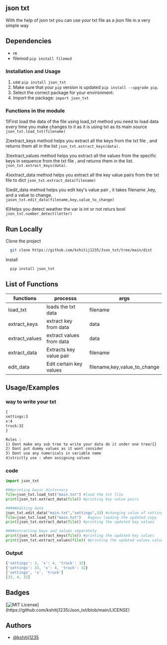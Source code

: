 ## json txt

With the help of json txt you can use your txt file as a json file in a very simple way

## Dependencies 
- re
- filemod `pip install filemod` 

### Installation and Usage

1. use `pip install json_txt`
2. Make sure that your `pip` version is updated `pip install --upgrade pip`. 
3. Select the correct package for your environment:
4. Import the package: ``import json_txt``

### Functions in the module 

1)First load the data of the file using load_txt method you need to load 
data every time you make changes to it as it is using txt as its main source
`json_txt.load_txt(filename)`

2)extract_keys method helps you extract all the keys from the txt file , and returns them all in the list
`json_txt.extract_keys(data).`

3)extract_values method helps you extract all the values from the specific keys in sequence from the txt file , and returns them in the list.
`json_txt.extract_keys(data).`

4)extract_data method helps you extract all the key value pairs from the txt file to dict
`json_txt.extract_data(filename)`

5)edit_data method helps you edit key's value pair , it takes filename ,key, and a value to change.
`jason_txt.edit_data(filename,key,value_to_change)` 

6)Helps you detect weather the var is int or not returs bool
`json_txt.number_detect(letter)`




## Run Locally

Clone the project

```bash
  git clone https://github.com/kshitij1235/Json_txt/tree/main/dist
```

Install

```bash
  pip install json_txt
```

## List of Functions

| functions | processs| args|
| ----------|---------|-----|
|load_txt|loads the txt data|filename|
|extract_keys|extract key from data|data|
|extract_values|extract values from data|data|
|extract_data|Extracts key value pair|filename|
|edit_data|Edit certain key values|filename,key,value_to_change|

## Usage/Examples

### way to write your txt

```txt
{ 
settings:3
x:4
truck:32
}

Rules : 
1) Dont make any sub tree to write your data do it under one tree/{}
2) Dont put dummy values as it wont consider
3) Dont use any numericals in variable name
4)strictly use : when assigning values
```

### code

```python
import json_txt

###printing basic dictornary 
file=json_txt.load_txt("main.txt") #load the txt file
print(json_txt.extract_data(file)) #printing key value pairs

#####editing data 
json_txt.edit_data("main.txt","settings",33) #changing value of settings
file=json_txt.load_txt("main.txt")   #again laoding the updated copy
print(json_txt.extract_data(file)) #printing the updated key values

####extracting keys and values separately
print(json_txt.extract_keys(file)) #printing the updated key values
print(json_txt.extract_values(file)) #printing the updated values values

```


### Output

```javascript
{'settings': 3, 'x': 4, 'truck': 32}
{'settings': 33, 'x': 4, 'truck': 32}
['settings', 'x', 'truck']
[33, 4, 32]
```

## Badges


[![MIT License](https://img.shields.io/apm/l/atomic-design-ui.svg?)](https://github.com/kshitij1235/Json_txt/blob/main/LICENSE)

  
## Authors

- [@kshitij1235](https://github.com/kshitij1235)

  
